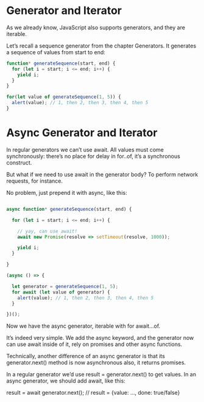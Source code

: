 # Generator and Iterator
As we already know, JavaScript also supports generators, and they are iterable.

Let’s recall a sequence generator from the chapter Generators. It generates a sequence of values from start to end:
```javascript
function* generateSequence(start, end) {
  for (let i = start; i <= end; i++) {
    yield i;
  }
}

for(let value of generateSequence(1, 5)) {
  alert(value); // 1, then 2, then 3, then 4, then 5
}
```

# Async Generator and Iterator
In regular generators we can’t use await. All values must come synchronously: there’s no place for delay in for..of, it’s a synchronous construct.

But what if we need to use await in the generator body? To perform network requests, for instance.

No problem, just prepend it with async, like this:
   
```javascript

async function* generateSequence(start, end) {

  for (let i = start; i <= end; i++) {

    // yay, can use await!
    await new Promise(resolve => setTimeout(resolve, 1000));

    yield i;
  }

}

(async () => {

  let generator = generateSequence(1, 5);
  for await (let value of generator) {
    alert(value); // 1, then 2, then 3, then 4, then 5
  }

})();
```

Now we have the async generator, iterable with for await...of.

It’s indeed very simple. We add the async keyword, and the generator now can use await inside of it, rely on promises and other async functions.

Technically, another difference of an async generator is that its generator.next() method is now asynchronous also, it returns promises.

In a regular generator we’d use result = generator.next() to get values. In an async generator, we should add await, like this:

result = await generator.next(); // result = {value: ..., done: true/false}